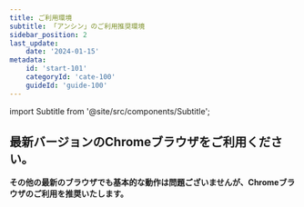 ```yaml
---
title: ご利用環境
subtitle: 「アンシン」のご利用推奨環境 
sidebar_position: 2
last_update: 
    date: '2024-01-15'
metadata: 
    id: 'start-101'
    categoryId: 'cate-100'
    guideId: 'guide-100'
---
```


import Subtitle from '@site/src/components/Subtitle';

<Subtitle text={frontMatter.subtitle} />

## 最新バージョンのChromeブラウザをご利用ください。

**その他の最新のブラウザでも基本的な動作は問題ございませんが、Chromeブラウザのご利用を推奨いたします。**
